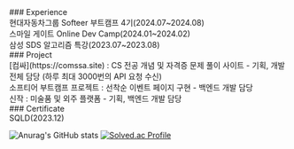
<summary>
        ### Experience <br>
        현대자동차그룹 Softeer 부트캠프 4기(2024.07~2024.08)<br>
        스마일 게이트 Online Dev Camp(2024.01~2024.02)<br>
        삼성 SDS 알고리즘 특강(2023.07~2023.08)<br>
        <!-- &nbsp;<a href = "https://sinzak.net">신작 </a>: 백엔드 담당 <sub>(2022.10 ~ 2023.5) --> </sub> 
        ### Project <br>
        [컴싸](https://comssa.site) : CS 전공 개념 및 자격증 문제 풀이 사이트 - 기획, 개발 전체 담당 (하루 최대 3000번의 API 요청 수신)<br>
        소프티어 부트캠프 프로젝트 : 선착순 이벤트 페이지 구현 - 백엔드 개발 담당 <br>
        신작 : 미술품 및 외주 플랫폼 - 기획, 백엔드 개발 담당<br>
        ### Certificate <br>
        SQLD(2023.12) <br>
 </summary>
 
 <!-- ![sinzak](https://user-images.githubusercontent.com/94730032/201578971-0ddbf27c-4ae5-4f66-bf21-00bdf3c1811b.jpg)-->
         
![Anurag's GitHub stats](https://github-readme-stats.vercel.app/api?username=starwook&show_icons=true&theme=radical)
[![Solved.ac Profile](http://mazassumnida.wtf/api/v2/generate_badge?boj=kawaiibbit)](https://solved.ac/kawaiibbit)
         

<!--[![Top Langs](https://github-readme-stats.vercel.app/api/top-langs/?username=starwook&layout=compact)](https://github.com/깃허브아이디/github-readme-stats)-->

<!--
**starwook/starwook** is a ✨ _special_ ✨ repository because its `README.md` (this file) appears on your GitHub profile.

Here are some ideas to get you started:

- 🔭 I’m currently working on ...
- 🌱 I’m currently learning ...
- 👯 I’m looking to collaborate on ...
- 🤔 I’m looking for help with ...
- 💬 Ask me about ...
- 📫 How to reach me: ...
- 😄 Pronouns: ...
- ⚡ Fun fact: ...
-->
